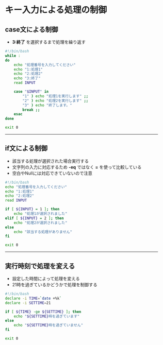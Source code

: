 # キー入力による処理の制御

## case文による制御

* **3:終了** を選択するまで処理を繰り返す

```bash
#!/bin/bash
while :
do
    echo "処理番号を入力してください"
    echo "1:処理1"
    echo "2:処理2"
    echo "3:終了"
    read INPUT

    case "$INPUT" in
        "1" ) echo "処理1を実行します" ;;
        "2" ) echo "処理2を実行します" ;;
        "3" ) echo "終了します。"
        break ;;
    esac
done

exit 0
```

---

## if文による制御

* 該当する処理が選択された場合実行する
* 文字列の入力に対応するため **-eq** ではなく **=** を使って比較している
* 空白やNullには対応できていないので注意

```bash
#!/bin/bash
echo "処理番号を入力してください"
echo "1:処理1"
echo "2:処理2"
read INPUT

if [ ${INPUT} = 1 ]; then
    echo "処理1が選択されました"
elif [ ${INPUT} = 2 ]; then
    echo "処理2が選択されました"
else
    echo "該当する処理がありません"
fi

exit 0
```

---

## 実行時刻で処理を変える

* 設定した時間によって処理を変える
* 21時を過ぎているかどうかで処理を制御する

```bash
#!/bin/bash
declare -i TIME=`date +%k`
declare -i SETTIME=21

if [ ${TIME} -ge ${SETTIME} ]; then
    echo "${SETTIME}時を過ぎています"
else
    echo "${SETTIME}時を過ぎていません"
fi

exit 0
```
